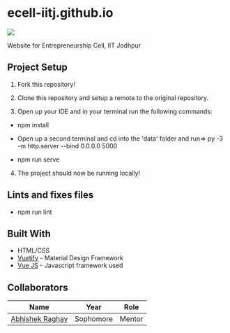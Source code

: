 # ecell-iitj.github.io

<a href="https://devlup-labs.github.io"><img src="https://img.shields.io/badge/Developed%20under-Winter%20of%20Code%2C%20DevlUp%20Labs-blue"/></a>

Website for Entrepreneurship Cell, IIT Jodhpur

## Project Setup

1. Fork this repository!

2. Clone this repository and setup a remote to the original repository.

3. Open up your IDE and in your terminal run the following commands:

 * npm install

 * Open up a second terminal and cd into the 'data' folder and run=> py -3 -m http.server --bind 0.0.0.0 5000
 
 * npm run serve

4. The project should now be running locally!

## Lints and fixes files

* npm run lint

## Built With

* HTML/CSS 
* [Vuetify](https://vuetifyjs.com/en/) - Material Design Framework
* [Vue JS](https://vuejs.org/) - Javascript framework used

## Collaborators
|Name|Year|Role|
|--|--|--|
|[Abhishek Raghav](https://github.com/imraghav20)|Sophomore|Mentor|
